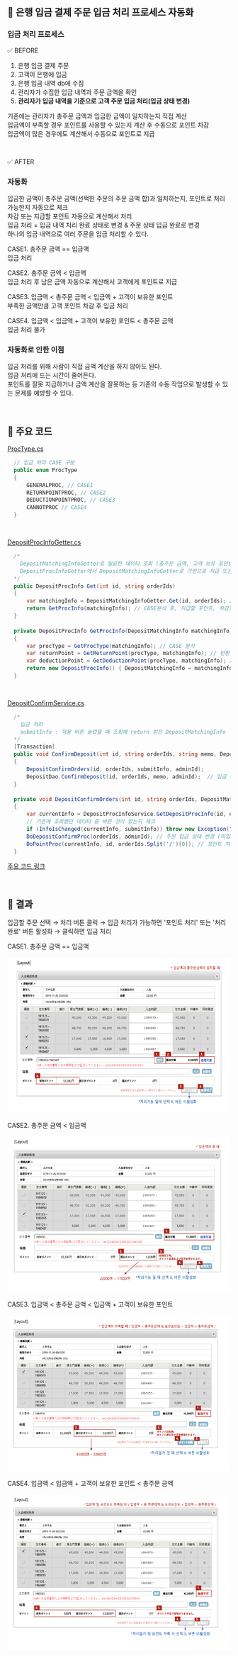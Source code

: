 <br>

## 📌 은행 입금 결제 주문 입금 처리 프로세스 자동화

### 입금 처리 프로세스

✅ BEFORE

1. 은행 입금 결제 주문   
2. 고객이 은행에 입금    
3. 은행 입금 내역 db에 수집     
4. 관리자가 수집한 입금 내역과 주문 금액을 확인
5. **관리자가 입금 내역을 기준으로 고객 주문 입금 처리(입금 상태 변경)**

기존에는 관리자가 총주문 금액과 입금한 금액이 일치하는지 직접 계산    
입금액이 부족할 경우 포인트를 사용할 수 있는지 계산 후 수동으로 포인트 차감    
입금액이 많은 경우에도 계산해서 수동으로 포인트로 지급    

<br>

✅ AFTER

### 자동화 

입금한 금액이 총주문 금액(선택한 주문의 주문 금액 합)과 일치하는지, 포인트로 처리 가능한지 자동으로 체크   
차감 또는 지급할 포인트 자동으로 계산해서 처리    
입금 처리 = 입금 내역 처리 완료 상태로 변경 & 주문 상태 입금 완료로 변경   
하나의 입금 내역으로 여러 주문을 입금 처리할 수 있다. 

CASE1. 총주문 금액 == 입금액   
입금 처리    

CASE2. 총주문 금액 < 입금액   
입금 처리 후 남은 금액 자동으로 계산해서 고객에게 포인트로 지급   

CASE3. 입금액 < 총주문 금액 < 입금액 + 고객이 보유한 포인트   
부족한 금액만큼 고객 포인트 차감 후 입금 처리

CASE4. 입금액 < 입금액 + 고객이 보유한 포인트 < 총주문 금액     
입금 처리 불가

### 자동화로 인한 이점

입금 처리를 위해 사람이 직접 금액 계산을 하지 않아도 된다.    
입금 처리에 드는 시간이 줄어든다.   
포인트를 잘못 지급하거나 금액 계산을 잘못하는 등 기존의 수동 작업으로 발생할 수 있는 문제를 예방할 수 있다.

<br>

## 📌 주요 코드 

[ProcType.cs](./Code/Model/ProcType.cs)   

```C#
  // 입금 처리 CASE 구분
  public enum ProcType
  {
      GENERALPROC, // CASE1
      RETURNPOINTPROC, // CASE2
      DEDUCTIONPOINTPROC, // CASE3
      CANNOTPROC // CASE4
  }
```

<br>

[DepositProcInfoGetter.cs](./Code/DepositProcInfoGetter.cs)     

``` C#
  /* 
    DepositMatchingInfoGetter로 필요한 데이터 조회 (총주문 금액, 고객 보유 포인트, 입금액)
    DepositProcInfoGetter에서 DepositMatchingInfoGetter로 기반으로 지급 또는 차감할 포인트 계산, 입금 처리 CASE 구분(어떤 procType인지)
  */
  public DepositProcInfo Get(int id, string orderIds)
  {
      var matchingInfo = DepositMatchingInfoGetter.Get(id, orderIds); // 총주문 금액, 고객이 보유한 포인트, 입금액 가져오기
      return GetProcInfo(matchingInfo); // CASE분석 후, 지급할 포인트, 차감할 포인트 계산
  }

  private DepositProcInfo GetProcInfo(DepositMatchingInfo matchingInfo)
  {
      var procType = GetProcType(matchingInfo); // CASE 분석
      var returnPoint = GetReturnPoint(procType, matchingInfo); // 반환할 포인트
      var deductionPoint = GetDeductionPoint(procType, matchingInfo); // 차감할 포인트
      return new DepositProcInfo() { DepositMatchingInfo = matchingInfo , ProcType = procType, ReturnPoint = returnPoint, DeductionPoint = deductionPoint};
  }
```

<br>

[DepositConfirmService.cs](./Code/DepositConfirmService.cs)     

``` C#
  /*
    입금 처리 
    submitInfo : 적용 버튼 눌렀을 때 조회해 return 받은 DepositMatchingInfo
  */
  [Transaction]
  public void ConfirmDeposit(int id, string orderIds, string memo, DepositMatchingInfo submitInfo, string adminId)
  {
      DepositConfirmOrders(id, orderIds, submitInfo, adminId);
      DepositDao.ConfirmDeposit(id, orderIds, memo, adminId);  // 입금 내역 상태 변경
  }

  private void DepositConfirmOrders(int id, string orderIds, DepositMatchingInfo submitInfo, string adminId)
  {
      var currentInfo = DepositProcInfoService.GetDepositProcInfo(id, orderNums);
      // 기존에 조회했던 데이터 중 바뀐 것이 있는지 체크
      if (InfoIsChanged(currentInfo, submitInfo)) throw new Exception("주문을 확인해주세요."); 
      DoDepositConfirmProc(orderIds, adminId); // 주문 입금 상태 변경 (미입금 → 입금완료)
      DoPointProc(currentInfo, id, orderIds.Split('/')[0]); // 포인트 처리 (지급 or 차감)
  }
```

[주요 코드 링크](./Code)

<br>

## 📌 결과

입금할 주문 선택 → 처리 버튼 클릭 → 입금 처리가 가능하면 '포인트 처리' 또는 '처리 완료' 버튼 활성화 → 클릭하면 입금 처리  

CASE1. 총주문 금액 == 입금액       
<br>
<img src="./Image/GENERALPROC.png" width="600" height="350">

CASE2. 총주문 금액 < 입금액   
<br>
<img src="./Image/RETURNPOINTPROC.png" width="600" height="350">

CASE3. 입금액 < 총주문 금액 < 입금액 + 고객이 보유한 포인트   
<br>
<img src="./Image/DEDUCTIONPOINTPROC.png" width="600" height="350">

CASE4. 입금액 < 입금액 + 고객이 보유한 포인트 < 총주문 금액     
<br>
<img src="./Image/CANNOTPROC.png" width="600" height="350">

